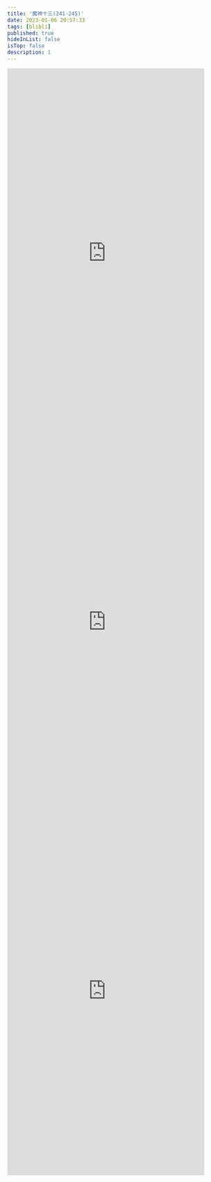 ```yaml
---
title: '魔神十三(241-245)'
date: 2023-01-06 20:57:33
tags: [blibli]
published: true
hideInList: false
isTop: false
description: 1
---
```

<iframe  
 height=850 
 width=90% 
 src="https://www.ixigua.com/iframe/7184041615181382201?autoplay=0"
 frameborder=0  
 allowfullscreen>
 </iframe>
<iframe  
 height=850 
 width=90% 
 src="https://www.ixigua.com/iframe/7184736239176647228?autoplay=0"
 frameborder=0  
 allowfullscreen>
 </iframe>
<iframe  
 height=850 
 width=90% 
 src="https://www.ixigua.com/iframe/7185463734737830435?autoplay=0"
 frameborder=0  
 allowfullscreen>
 </iframe>
<iframe  
 height=850 
 width=90% 
 src=""
 frameborder=0  
 allowfullscreen>
 </iframe>
<iframe  
 height=850 
 width=90% 
 src=""
 frameborder=0  
 allowfullscreen>
 </iframe>
